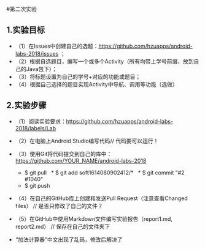 ﻿#第二次实验
 
 ## 1.实验目标
 
 * （1）在Issues中创建自己的选题：https://github.com/hzuapps/android-labs-2018/issues ；
 * （2）根据自选题目，编写一个或多个Activity（所有均带上学号前缀，放到自己的Java包下）；
 * （3）将标题设置为自己的学号+对应的功能或题目；
 * （4）根据自己选择的题目实现Activity中导航、调用等功能（选做）
 
 ## 2.实验步骤
 * （1）阅读实验要求：https://github.com/hzuapps/android-labs-2018/labels/Lab
 * （2）在电脑上Android Studio编写代码// 代码要可以运行！
 * （3）使用Git将代码提交到自己的库中：https://github.com/YOUR_NAME/android-labs-2018
   *  $ git pull
   *  $ git add soft1614080902412/* 
   *  $ git commit "#2 #1040"
   *  $ git push
*  （4）在自己的GitHub库上创建和发送Pull Request（注意查看Changed files）
        // 是否只修改了自己的文件？
 * （5）在GitHub中使用Markdown文件编写实验报告（report1.md, report2.md）
       // 保存在自己的文件夹下
 
 
 *  “加法计算器”中文出现了乱码，修改后解决了
